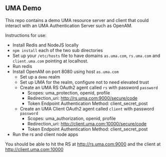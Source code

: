 ## UMA Demo

This repo contains a demo UMA resource server and client that could
interact with an UMA Authentication Server such as OpenAM.

Instructions for use:
* Install Redis and NodeJS locally
* `npm install` each of the two sub directories
* Set up your `/etc/hosts` file to have domains `as.uma.com`, `rs.uma.com`
and `client.uma.com` pointing at localhost.
* Run redis
* Install OpenAM on port 8080 using host `as.uma.com`
   * Set up a `demo` realm
   * Set up UMA for the realm, configure not to need elevated trust
   * Create an UMA RS OAuth2 agent called `rs` with password `password`
      * Scopes: uma_protection, openid, profile
      * Redirection_uri: http://rs.uma.com:9000/secure/code
      * Token Endpoint Authentication Method: client_secret_post
   * Create an UMA Client OAuth2 agent called `client` with password `password`
      * Scopes: uma_authorization, openid, profile
      * Redirection_uri: http://client.uma.com:10000/secure/code
      * Token Endpoint Authentication Method: client_secret_post
* Run the rs and client node apps

You should be able to hit the RS at http://rs.uma.com:9000 and the client at
http://client.uma.com:10000
